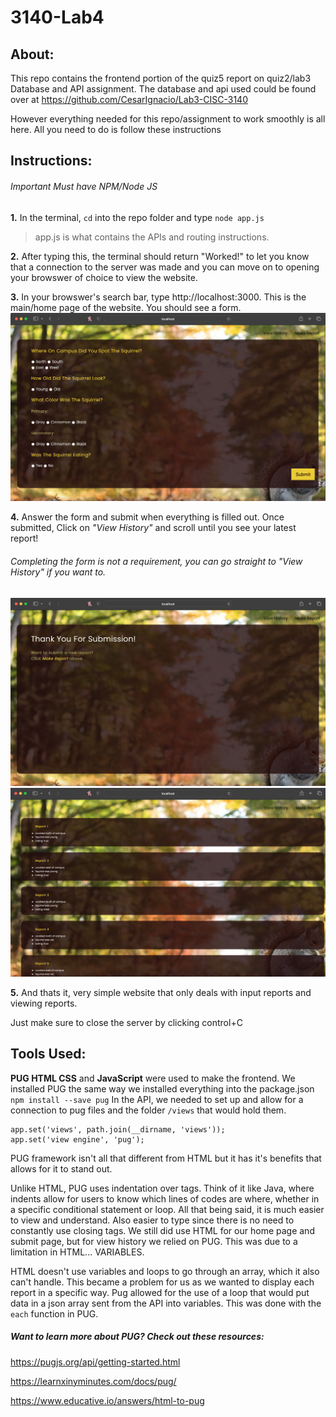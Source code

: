 # 3140-Lab4
## About:
This repo contains the frontend portion of the quiz5 report on quiz2/lab3 Database and API assignment. The database and api used could be found over at https://github.com/CesarIgnacio/Lab3-CISC-3140

However everything needed for this repo/assignment to work smoothly is all here. All you need to do is follow these instructions

## Instructions:
###### Important Must have NPM/Node JS 
**1.** In the terminal, ` cd ` into the repo folder and type `node app.js `
> app.js is what contains the APIs and routing instructions.
>  
**2.** After typing this, the terminal should return "Worked!" to let you know that a connection to the server was made and you can move on to opening your browswer of choice to view the website.

**3.** In your browswer's search bar, type  http://localhost:3000. This is the main/home page of the website. You should see a form.
![Alt text](/DEMO/formpage.png)

**4.** Answer the form and submit when everything is filled out. Once submitted, Click on *"View History"* and scroll until you see your latest report!
###### Completing the form is not a requirement, you can go straight to "View History" if you want to.
![Alt text](/DEMO/submitpage.png) ![Alt text](/DEMO/historypage.png)

**5.** And thats it, very simple website that only deals with input reports and viewing reports.

Just make sure to close the server by clicking control+C

## Tools Used:
  **PUG HTML CSS** and **JavaScript** were used to make the frontend.
  We installed PUG the same way we installed everything into the package.json 
  ` npm install --save pug `
  In the API, we needed to set up and allow for a connection to pug files and the folder `/views` that would hold them.
  ```
  app.set('views', path.join(__dirname, 'views'));
  app.set('view engine', 'pug');
  ```
  PUG framework isn't all that different from HTML but it has it's benefits that allows for it to stand out.
  
  Unlike HTML, PUG uses indentation over tags. Think of it like Java, where indents allow for users to know which lines of codes are where, whether in a specific conditional statement or loop. All that being said, it is much easier to view and understand. Also easier to type since there is no need to constantly use closing tags. We still did use HTML for our home page and submit page, but for view history we relied on PUG. This was due to a limitation in HTML... VARIABLES.

HTML doesn't use variables and loops to go through an array, which it also can't handle. This became a problem for us as we wanted to display each report in a specific way. Pug allowed for the use of a loop that would put data in a json array sent from the API into variables. This was done with the `each` function in PUG.
##### Want to learn more about PUG? Check out these resources:
https://pugjs.org/api/getting-started.html

https://learnxinyminutes.com/docs/pug/

https://www.educative.io/answers/html-to-pug
